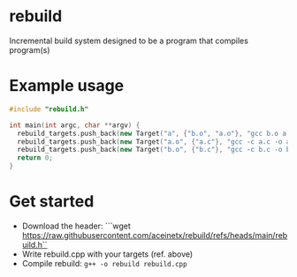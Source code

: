 # rebuild
Incremental build system designed to be a program that compiles program(s)

# Example usage
```cpp
#include "rebuild.h"

int main(int argc, char **argv) {
  rebuild_targets.push_back(new Target("a", {"b.o", "a.o"}, "gcc b.o a.o -o a"));
  rebuild_targets.push_back(new Target("a.o", {"a.c"}, "gcc -c a.c -o a.o"));
  rebuild_targets.push_back(new Target("b.o", {"b.c"}, "gcc -c b.c -o b.o"));
  return 0;
}
```

# Get started
- Download the header: ```wget https://raw.githubusercontent.com/aceinetx/rebuild/refs/heads/main/rebuild.h``
- Write rebuild.cpp with your targets (ref. above)
- Compile rebuild: ```g++ -o rebuild rebuild.cpp```
